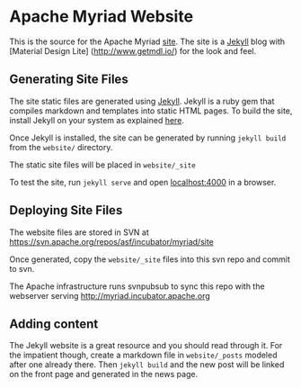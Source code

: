 # Apache Myriad Website

This is the source for the Apache Myriad [site](http://myriad.incubator.apache.org). The site is a [Jekyll](http://jekyll.rb) blog with [Material Design Lite] (http://www.getmdl.io/) for the look and feel.

## Generating Site Files

The site static files are generated using [Jekyll](http://jekyll.rb). Jekyll is a ruby gem that compiles markdown and templates into static HTML pages. To build the site, install Jekyll on your system as explained [here](http://jekyllrb.com/docs/installation/).

Once Jekyll is installed, the site can be generated by running `jekyll build` from the `website/` directory.

The static site files will be placed in `website/_site`

To test the site, run `jekyll serve` and open [localhost:4000](http://localhost:4000) in a browser.

## Deploying Site Files

The website files are stored in SVN at https://svn.apache.org/repos/asf/incubator/myriad/site

Once generated, copy the `website/_site` files into this svn repo and commit to svn.

The Apache infrastructure runs svnpubsub to sync this repo with the webserver serving http://myriad.incubator.apache.org

## Adding content

The Jekyll website is a great resource and you should read through it. For the impatient though, create a markdown file in `website/_posts` modeled after one already there. Then `jekyll build` and the new post will be linked on the front page and generated in the news page.
